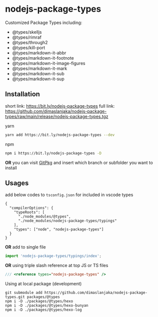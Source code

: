 # nodejs-package-types
Customized Package Types including:
- @types/skelljs
- @types/rimraf
- @types/through2
- @types/kill-port
- @types/markdown-it-abbr
- @types/markdown-it-footnote
- @types/markdown-it-image-figures
- @types/markdown-it-mark
- @types/markdown-it-sub
- @types/markdown-it-sup

## Installation
short link: https://bit.ly/nodejs-package-types
full link: https://github.com/dimaslanjaka/nodejs-package-types/raw/main/release/nodejs-package-types.tgz

yarn
```bash
yarn add https://bit.ly/nodejs-package-types --dev
```
npm
```bash
npm i https://bit.ly/nodejs-package-types -D
```

**OR** you can visit [GitPkg](https://gitpkg.vercel.app/) and insert which branch or subfolder you want to install

## Usages

add below codes to `tsconfig.json` for included in vscode types
```jsonc
{
  "compilerOptions": {
    "typeRoots": [
      "./node_modules/@types",
      "./node_modules/nodejs-package-types/typings"
    ],
    "types": ["node", "nodejs-package-types"]
  }
}
```

**OR** add to single file
```ts
import 'nodejs-package-types/typings/index';
```
**OR** using triple slash reference at top JS or TS files
```ts
/// <reference types="nodejs-package-types" />
```

Using at local package (development)
```shell
git submodule add https://github.com/dimaslanjaka/nodejs-package-types.git packages/@types
npm i -D ./packages/@types/hexo
npm i -D ./packages/@types/hexo-bunyan
npm i -D ./packages/@types/hexo-log
```
